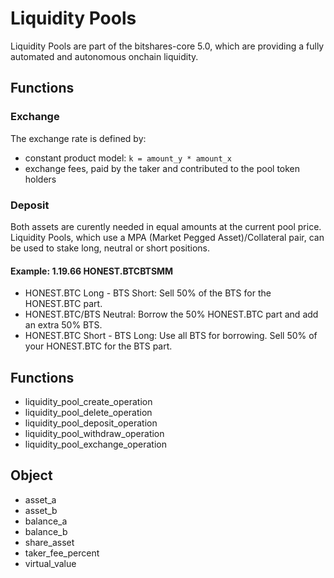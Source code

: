 # Liquidity Pools
Liquidity Pools are part of the bitshares-core 5.0, which are providing a fully automated and autonomous onchain liquidity.

## Functions

### Exchange
The exchange rate is defined by: 
- constant product model: `k = amount_y * amount_x` 
- exchange fees, paid by the taker and contributed to the pool token holders

### Deposit
Both assets are curently needed in equal amounts at the current pool price. 
Liquidity Pools, which use a MPA (Market Pegged Asset)/Collateral pair, can be used to stake long, neutral or short positions.   

#### Example: 1.19.66 HONEST.BTCBTSMM

- HONEST.BTC Long - BTS Short: Sell 50% of the BTS for the HONEST.BTC part.
- HONEST.BTC\/BTS Neutral: Borrow the 50% HONEST.BTC part and add an extra 50% BTS.
- HONEST.BTC Short - BTS Long: Use all BTS for borrowing. Sell 50% of your HONEST.BTC for the BTS part.


## Functions
 - liquidity_pool_create_operation
 - liquidity_pool_delete_operation
 - liquidity_pool_deposit_operation
 - liquidity_pool_withdraw_operation
 - liquidity_pool_exchange_operation
 
 ## Object
 - asset_a
 - asset_b
 - balance_a
 - balance_b
 - share_asset
 - taker_fee_percent
 - virtual_value
